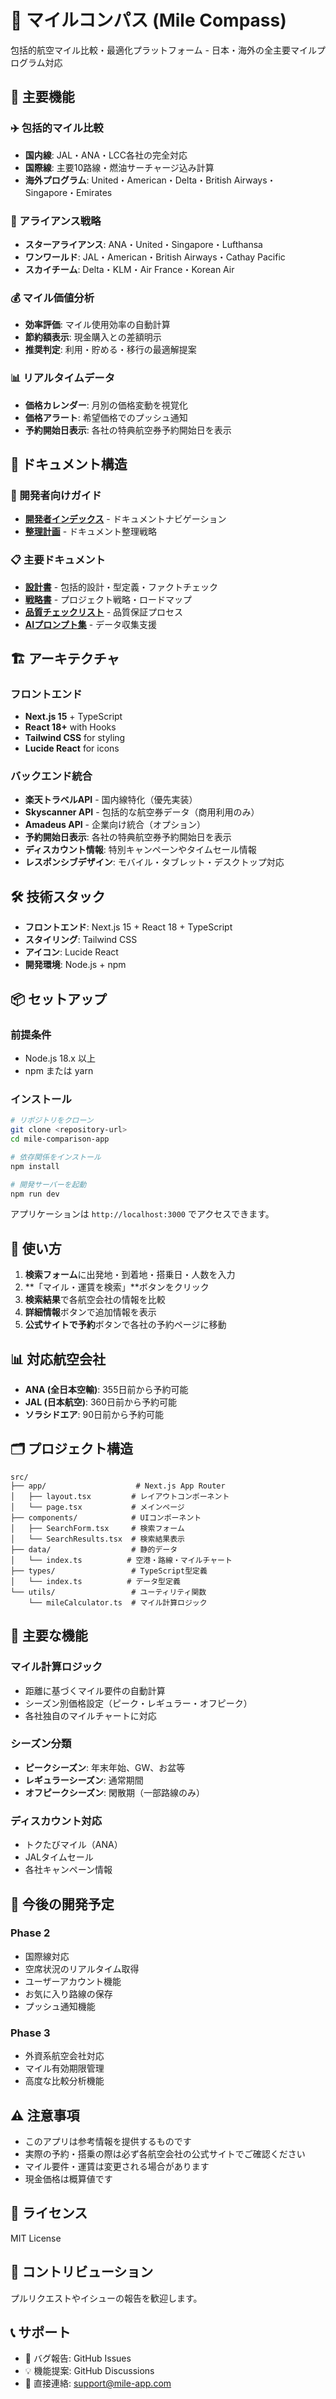 # 🧭 マイルコンパス (Mile Compass)

包括的航空マイル比較・最適化プラットフォーム - 日本・海外の全主要マイルプログラム対応

## 🌟 主要機能

### ✈️ 包括的マイル比較
- **国内線**: JAL・ANA・LCC各社の完全対応
- **国際線**: 主要10路線・燃油サーチャージ込み計算
- **海外プログラム**: United・American・Delta・British Airways・Singapore・Emirates

### 🔄 アライアンス戦略
- **スターアライアンス**: ANA・United・Singapore・Lufthansa
- **ワンワールド**: JAL・American・British Airways・Cathay Pacific
- **スカイチーム**: Delta・KLM・Air France・Korean Air

### 💰 マイル価値分析
- **効率評価**: マイル使用効率の自動計算
- **節約額表示**: 現金購入との差額明示
- **推奨判定**: 利用・貯める・移行の最適解提案

### 📊 リアルタイムデータ
- **価格カレンダー**: 月別の価格変動を視覚化  
- **価格アラート**: 希望価格でのプッシュ通知
- **予約開始日表示**: 各社の特典航空券予約開始日を表示

## 📁 ドキュメント構造

### 🚀 開発者向けガイド
- **[開発者インデックス](docs/DEVELOPMENT_INDEX.md)** - ドキュメントナビゲーション
- **[整理計画](docs/DOCS_REORGANIZATION_PLAN.md)** - ドキュメント整理戦略

### 📋 主要ドキュメント
- **[設計書](docs/01_DESIGN/DESIGN_DOCUMENT.md)** - 包括的設計・型定義・ファクトチェック
- **[戦略書](docs/02_STRATEGY/PROJECT_STRATEGY.md)** - プロジェクト戦略・ロードマップ
- **[品質チェックリスト](docs/03_DEVELOPMENT/QUALITY_CHECKLIST.md)** - 品質保証プロセス
- **[AIプロンプト集](docs/04_DATA_COLLECTION/AI_PROMPTS_FOR_MILE_DATA.md)** - データ収集支援

## 🏗️ アーキテクチャ

### フロントエンド
- **Next.js 15** + TypeScript
- **React 18+** with Hooks  
- **Tailwind CSS** for styling
- **Lucide React** for icons

### バックエンド統合
- **楽天トラベルAPI** - 国内線特化（優先実装）
- **Skyscanner API** - 包括的な航空券データ（商用利用のみ）
- **Amadeus API** - 企業向け統合（オプション）
- **予約開始日表示**: 各社の特典航空券予約開始日を表示
- **ディスカウント情報**: 特別キャンペーンやタイムセール情報
- **レスポンシブデザイン**: モバイル・タブレット・デスクトップ対応

## 🛠 技術スタック

- **フロントエンド**: Next.js 15 + React 18 + TypeScript
- **スタイリング**: Tailwind CSS
- **アイコン**: Lucide React
- **開発環境**: Node.js + npm

## 📦 セットアップ

### 前提条件

- Node.js 18.x 以上
- npm または yarn

### インストール

```bash
# リポジトリをクローン
git clone <repository-url>
cd mile-comparison-app

# 依存関係をインストール
npm install

# 開発サーバーを起動
npm run dev
```

アプリケーションは `http://localhost:3000` でアクセスできます。

## 🎯 使い方

1. **検索フォーム**に出発地・到着地・搭乗日・人数を入力
2. **「マイル・運賃を検索」**ボタンをクリック
3. **検索結果**で各航空会社の情報を比較
4. **詳細情報**ボタンで追加情報を表示
5. **公式サイトで予約**ボタンで各社の予約ページに移動

## 📊 対応航空会社

- **ANA (全日本空輸)**: 355日前から予約可能
- **JAL (日本航空)**: 360日前から予約可能  
- **ソラシドエア**: 90日前から予約可能

## 🗂 プロジェクト構造

```
src/
├── app/                    # Next.js App Router
│   ├── layout.tsx         # レイアウトコンポーネント
│   └── page.tsx           # メインページ
├── components/            # UIコンポーネント
│   ├── SearchForm.tsx     # 検索フォーム
│   └── SearchResults.tsx  # 検索結果表示
├── data/                  # 静的データ
│   └── index.ts          # 空港・路線・マイルチャート
├── types/                 # TypeScript型定義
│   └── index.ts          # データ型定義
└── utils/                 # ユーティリティ関数
    └── mileCalculator.ts  # マイル計算ロジック
```

## 🔧 主要な機能

### マイル計算ロジック

- 距離に基づくマイル要件の自動計算
- シーズン別価格設定（ピーク・レギュラー・オフピーク）
- 各社独自のマイルチャートに対応

### シーズン分類

- **ピークシーズン**: 年末年始、GW、お盆等
- **レギュラーシーズン**: 通常期間
- **オフピークシーズン**: 閑散期（一部路線のみ）

### ディスカウント対応

- トクたびマイル（ANA）
- JALタイムセール
- 各社キャンペーン情報

## 🚧 今後の開発予定

### Phase 2
- 国際線対応
- 空席状況のリアルタイム取得
- ユーザーアカウント機能
- お気に入り路線の保存
- プッシュ通知機能

### Phase 3
- 外資系航空会社対応
- マイル有効期限管理
- 高度な比較分析機能

## ⚠️ 注意事項

- このアプリは参考情報を提供するものです
- 実際の予約・搭乗の際は必ず各航空会社の公式サイトでご確認ください
- マイル要件・運賃は変更される場合があります
- 現金価格は概算値です

## 📝 ライセンス

MIT License

## 🤝 コントリビューション

プルリクエストやイシューの報告を歓迎します。

## 📞 サポート

- 🐛 バグ報告: GitHub Issues
- 💡 機能提案: GitHub Discussions  
- 📧 直接連絡: [support@mile-app.com](mailto:support@mile-app.com)
